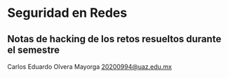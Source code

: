 # Seguridad en Redes

## Notas de hacking de los retos resueltos durante el semestre 

Carlos Eduardo Olvera Mayorga
20200994@uaz.edu.mx